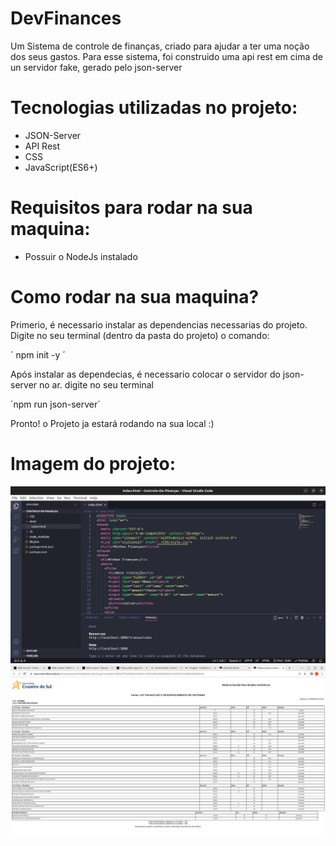 # DevFinances
Um Sistema de controle de finanças, criado para ajudar a ter uma noção dos seus gastos. 
Para esse sistema, foi construido uma api rest em cima de un servidor fake, gerado pelo json-server

# Tecnologias utilizadas no projeto: 
<ul>
    <li> JSON-Server </li>
    <li> API Rest </li>
    <li> CSS </li>
    <li> JavaScript(ES6+)  </li>
</ul>


# Requisitos para rodar na sua maquina: 
<ul>
    <li> Possuir o NodeJs instalado </li>
</ul>

# Como rodar na sua maquina? 
<p> Primerio, é necessario instalar as dependencias necessarias do projeto. Digite no seu terminal (dentro da pasta do projeto) o comando:  </p>
´
npm init -y
´

<p> Após instalar as dependecias, é necessario colocar o servidor do json-server no ar. digite no seu terminal  </p>
´npm run json-server´
<p> Pronto! o Projeto ja estará rodando na sua local :) </p>

# Imagem do projeto: 
<img src = "images/DevFinanceBlack.png">
<img src = "images/DevFinanceWhite.png">